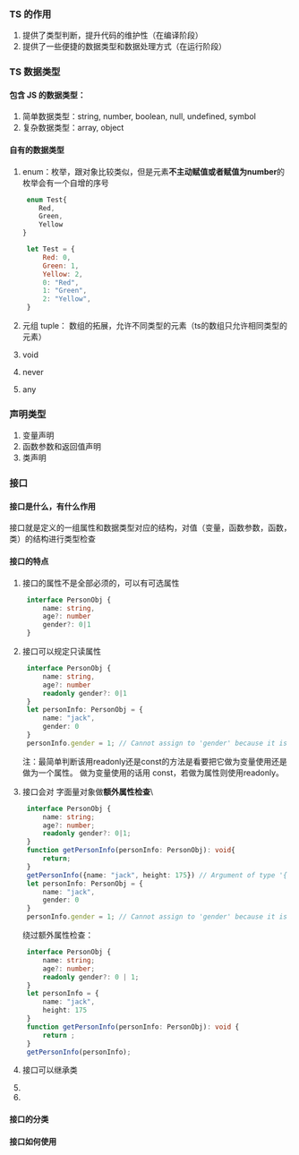 ### TS 的作用
1. 提供了类型判断，提升代码的维护性（在编译阶段）
2. 提供了一些便捷的数据类型和数据处理方式（在运行阶段）
### TS 数据类型
#### 包含 JS 的数据类型：
1. 简单数据类型：string, number, boolean, null, undefined, symbol
2. 复杂数据类型：array, object
#### 自有的数据类型
1. enum：枚举，跟对象比较类似，但是元素**不主动赋值或者赋值为number**的枚举会有一个自增的序号
   ````typescript
    enum Test{
       Red,
       Green,
       Yellow
   }
   ````
   ````javascript
    let Test = {
        Red: 0,
        Green: 1,
        Yellow: 2,
        0: "Red",
        1: "Green",
        2: "Yellow",
    }
   ````

2. 元组 tuple： 数组的拓展，允许不同类型的元素（ts的数组只允许相同类型的元素）
3. void
4. never
5. any
### 声明类型
1. 变量声明
2. 函数参数和返回值声明
3. 类声明
### 接口
#### 接口是什么，有什么作用
接口就是定义的一组属性和数据类型对应的结构，对值（变量，函数参数，函数，类）的结构进行类型检查
#### 接口的特点
1. 接口的属性不是全部必须的，可以有可选属性
   ````typescript
    interface PersonObj {
        name: string,
        age?: number
        gender?: 0|1
    }
   ````
2. 接口可以规定只读属性
   ````typescript
    interface PersonObj {
        name: string,
        age?: number
        readonly gender?: 0|1
    }
    let personInfo: PersonObj = {
        name: "jack",
        gender: 0
    }
    personInfo.gender = 1; // Cannot assign to 'gender' because it is a read-only property
   ````
   注：最简单判断该用readonly还是const的方法是看要把它做为变量使用还是做为一个属性。 做为变量使用的话用 const，若做为属性则使用readonly。
3. 接口会对 字面量对象做**额外属性检查**\
   ````typescript
    interface PersonObj {
        name: string;
        age?: number;
        readonly gender?: 0|1;
    }
    function getPersonInfo(personInfo: PersonObj): void{
        return;
    }
    getPersonInfo({name: "jack", height: 175}) // Argument of type '{ name: string; height: number; }' is not assignable to parameter of type 'PersonObj'
    let personInfo: PersonObj = {
        name: "jack",
        gender: 0
    }
    personInfo.gender = 1; // Cannot assign to 'gender' because it is a read-only property
   ````
   绕过额外属性检查：
   ````typescript
    interface PersonObj {
        name: string;
        age?: number;
        readonly gender?: 0 | 1;
    }
    let personInfo = {
        name: "jack",
        height: 175
    }
    function getPersonInfo(personInfo: PersonObj): void {
        return ;
    }
    getPersonInfo(personInfo);
   ````
   
4. 接口可以继承类
5. 
6. 
#### 接口的分类
#### 接口如何使用
